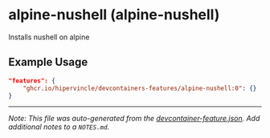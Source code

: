 
# alpine-nushell (alpine-nushell)

Installs nushell on alpine

## Example Usage

```json
"features": {
    "ghcr.io/hipervincle/devcontainers-features/alpine-nushell:0": {}
}
```





---

_Note: This file was auto-generated from the [devcontainer-feature.json](https://github.com/hipervincle/devcontainers-features/blob/main/src/alpine-nushell/devcontainer-feature.json).  Add additional notes to a `NOTES.md`._
